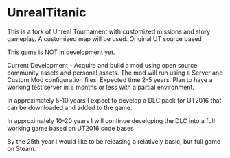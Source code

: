 # UnrealTitanic
This is a fork of Unreal Tournament with customized missions and story gameplay. A customized map will be used. Original UT source based

This game is NOT in development yet.

Current Development - Acquire and build a mod using open source community assets and personal assets. The mod will run using a Server and Custom Mod configuration files. Expected time 2-5 years. Plan to have a working test server in 6 months or less with a partial environment.

In approximately 5-10 years I expect to develop a DLC pack for UT2016 that can be downloaded and added to the game.

In approximately 10-20 years I will continue developing the DLC into a full working game based on UT2016 code bases

By the 25th year I would like to be releasing a relatively basic, but full game on Steam.
